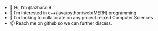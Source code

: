 - 👋 Hi, I’m @azharali9
- 🤔 I’m interested in c++/java/python/web(MERN) programming
- 🤝 I’m looking to collaborate on any project related Computer Sciences
- 📫 Reach me on github so we can further discuss.

<!---
azharali9/azharali9 is a ✨ special ✨ repository because its `README.md` (this file) appears on your GitHub profile.
You can click the Preview link to take a look at your changes.
--->
